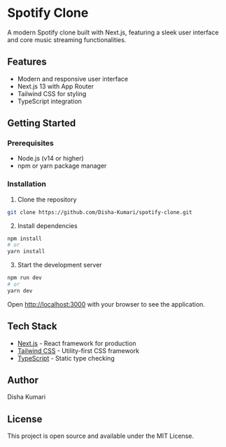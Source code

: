 # Spotify Clone

A modern Spotify clone built with Next.js, featuring a sleek user interface and core music streaming functionalities.

## Features

- Modern and responsive user interface
- Next.js 13 with App Router
- Tailwind CSS for styling
- TypeScript integration

## Getting Started

### Prerequisites

- Node.js (v14 or higher)
- npm or yarn package manager

### Installation

1. Clone the repository
```bash
git clone https://github.com/Disha-Kumari/spotify-clone.git
```

2. Install dependencies
```bash
npm install
# or
yarn install
```

3. Start the development server
```bash
npm run dev
# or
yarn dev
```

Open [http://localhost:3000](http://localhost:3000) with your browser to see the application.

## Tech Stack

- [Next.js](https://nextjs.org) - React framework for production
- [Tailwind CSS](https://tailwindcss.com) - Utility-first CSS framework
- [TypeScript](https://www.typescriptlang.org) - Static type checking

## Author

Disha Kumari

## License

This project is open source and available under the MIT License.
